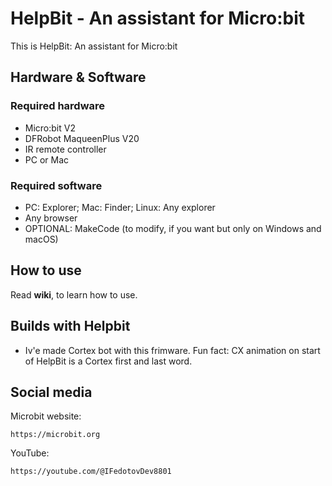 # HelpBit - An assistant for Micro:bit
This is HelpBit: An assistant for Micro:bit

## Hardware & Software

### Required hardware
- Micro:bit V2
- DFRobot MaqueenPlus V20
- IR remote controller
- PC or Mac

### Required software
- PC: Explorer; Mac: Finder; Linux: Any explorer
- Any browser
- OPTIONAL: MakeCode (to modify, if you want but only on Windows and macOS)

## How to use
Read **wiki**, to learn how to use.

## Builds with Helpbit
- Iv'e made Cortex bot with this frimware. Fun fact: CX animation on start of HelpBit is a Cortex first and last word.

## Social media
Microbit website:
```link
https://microbit.org
```
YouTube:
```link
https://youtube.com/@IFedotovDev8801
```
